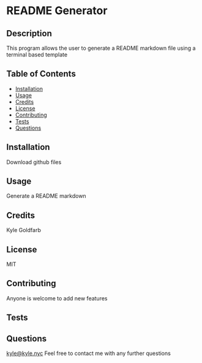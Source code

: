 # README Generator

## Description

This program allows the user to generate a README markdown file using a terminal based template

## Table of Contents

- [Installation](#installation)
- [Usage](#usage)
- [Credits](#Credits)
- [License](#License)
- [Contributing](#Contributing)
- [Tests](#Tests)
- [Questions](#Questions)

## Installation

Download github files

## Usage

Generate a README markdown

## Credits

Kyle Goldfarb

## License

MIT

## Contributing

Anyone is welcome to add new features

## Tests

## Questions

kyle@kyle.nyc
Feel free to contact me with any further questions
